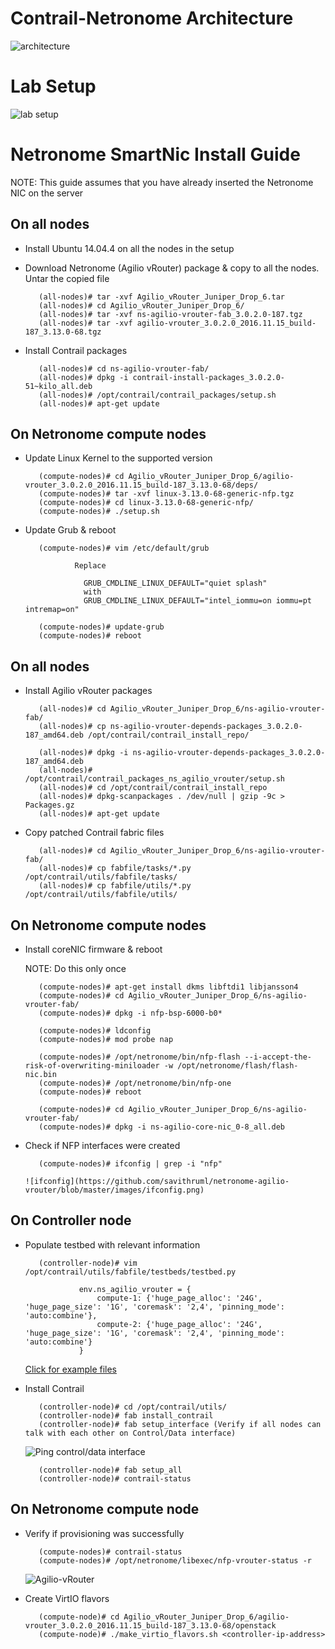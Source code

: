 # Contrail-Netronome Architecture
  ![architecture](https://github.com/savithruml/netronome-agilio-vrouter/blob/master/images/contrail_agilio_architecture.png)
  
# Lab Setup
  ![lab setup](https://github.com/savithruml/netronome-agilio-vrouter/blob/master/images/lab_setup.png)

# Netronome SmartNic Install Guide

NOTE: This guide assumes that you have already inserted the Netronome NIC on the server

## On all nodes
* Install Ubuntu 14.04.4 on all the nodes in the setup

* Download Netronome (Agilio vRouter) package & copy to all the nodes. Untar the copied file

         (all-nodes)# tar -xvf Agilio_vRouter_Juniper_Drop_6.tar
         (all-nodes)# cd Agilio_vRouter_Juniper_Drop_6/
         (all-nodes)# tar -xvf ns-agilio-vrouter-fab_3.0.2.0-187.tgz
         (all-nodes)# tar -xvf agilio-vrouter_3.0.2.0_2016.11.15_build-187_3.13.0-68.tgz

* Install Contrail packages

         (all-nodes)# cd ns-agilio-vrouter-fab/
         (all-nodes)# dpkg -i contrail-install-packages_3.0.2.0-51~kilo_all.deb
         (all-nodes)# /opt/contrail/contrail_packages/setup.sh
         (all-nodes)# apt-get update

## On Netronome compute nodes

* Update Linux Kernel to the supported version

         (compute-nodes)# cd Agilio_vRouter_Juniper_Drop_6/agilio-vrouter_3.0.2.0_2016.11.15_build-187_3.13.0-68/deps/
         (compute-nodes)# tar -xvf linux-3.13.0-68-generic-nfp.tgz
         (compute-nodes)# cd linux-3.13.0-68-generic-nfp/
         (compute-nodes)# ./setup.sh

* Update Grub & reboot

         (compute-nodes)# vim /etc/default/grub

                 Replace

                   GRUB_CMDLINE_LINUX_DEFAULT="quiet splash"
                   with
                   GRUB_CMDLINE_LINUX_DEFAULT="intel_iommu=on iommu=pt intremap=on"

         (compute-nodes)# update-grub
         (compute-nodes)# reboot

## On all nodes

* Install Agilio vRouter packages

         (all-nodes)# cd Agilio_vRouter_Juniper_Drop_6/ns-agilio-vrouter-fab/
         (all-nodes)# cp ns-agilio-vrouter-depends-packages_3.0.2.0-187_amd64.deb /opt/contrail/contrail_install_repo/

         (all-nodes)# dpkg -i ns-agilio-vrouter-depends-packages_3.0.2.0-187_amd64.deb
         (all-nodes)# /opt/contrail/contrail_packages_ns_agilio_vrouter/setup.sh
         (all-nodes)# cd /opt/contrail/contrail_install_repo
         (all-nodes)# dpkg-scanpackages . /dev/null | gzip -9c > Packages.gz
         (all-nodes)# apt-get update

* Copy patched Contrail fabric files

         (all-nodes)# cd Agilio_vRouter_Juniper_Drop_6/ns-agilio-vrouter-fab/
         (all-nodes)# cp fabfile/tasks/*.py /opt/contrail/utils/fabfile/tasks/
         (all-nodes)# cp fabfile/utils/*.py /opt/contrail/utils/fabfile/utils/

## On Netronome compute nodes

* Install coreNIC firmware & reboot 

  NOTE: Do this only once

         (compute-nodes)# apt-get install dkms libftdi1 libjansson4
         (compute-nodes)# cd Agilio_vRouter_Juniper_Drop_6/ns-agilio-vrouter-fab/
         (compute-nodes)# dpkg -i nfp-bsp-6000-b0*
         
         (compute-nodes)# ldconfig
         (compute-nodes)# mod probe nap

         (compute-nodes)# /opt/netronome/bin/nfp-flash --i-accept-the-risk-of-overwriting-miniloader -w /opt/netronome/flash/flash-nic.bin
         (compute-nodes)# /opt/netronome/bin/nfp-one
         (compute-nodes)# reboot

         (compute-nodes)# cd Agilio_vRouter_Juniper_Drop_6/ns-agilio-vrouter-fab/
         (compute-nodes)# dpkg -i ns-agilio-core-nic_0-8_all.deb

* Check if NFP interfaces were created

         (compute-nodes)# ifconfig | grep -i "nfp"

      ![ifconfig](https://github.com/savithruml/netronome-agilio-vrouter/blob/master/images/ifconfig.png)
         
## On Controller node

* Populate testbed with relevant information

         (controller-node)# vim /opt/contrail/utils/fabfile/testbeds/testbed.py
         
                  env.ns_agilio_vrouter = {
                      compute-1: {'huge_page_alloc': '24G', 'huge_page_size': '1G', 'coremask': '2,4', 'pinning_mode': 'auto:combine'},
                      compute-2: {'huge_page_alloc': '24G', 'huge_page_size': '1G', 'coremask': '2,4', 'pinning_mode': 'auto:combine'}
                  }

  [Click for example files](https://github.com/savithruml/netronome-agilio-vrouter/tree/master/testbed)

* Install Contrail

         (controller-node)# cd /opt/contrail/utils/
         (controller-node)# fab install_contrail
         (controller-node)# fab setup_interface (Verify if all nodes can talk with each other on Control/Data interface)

  ![Ping control/data interface](https://github.com/savithruml/netronome-agilio-vrouter/blob/master/images/control_data_ping.png)

         (controller-node)# fab setup_all
         (controller-node)# contrail-status

## On Netronome compute node

* Verify if provisioning was successfully

         (compute-nodes)# contrail-status
         (compute-nodes)# /opt/netronome/libexec/nfp-vrouter-status -r

  ![Agilio-vRouter](https://github.com/savithruml/netronome-agilio-vrouter/blob/master/images/agilio_vrouter.png)

* Create VirtIO flavors

         (compute-node)# cd Agilio_vRouter_Juniper_Drop_6/agilio-vrouter_3.0.2.0_2016.11.15_build-187_3.13.0-68/openstack
         (compute-node)# ./make_virtio_flavors.sh <controller-ip-address>
         
